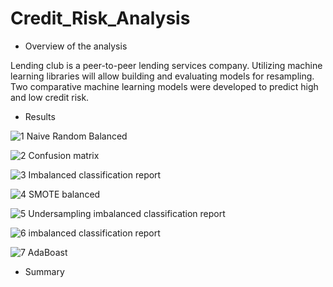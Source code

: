 # Credit_Risk_Analysis

-	Overview of the analysis
	

Lending club is a peer-to-peer lending services company.
Utilizing machine learning libraries will allow building and evaluating models for resampling. 
Two comparative machine learning models were developed to predict high and low credit risk.



- 	Results





![1 Naive Random Balanced](https://user-images.githubusercontent.com/113808332/224587586-d69cc1c4-2446-4e66-9d57-4973236aa77c.png)


![2 Confusion matrix](https://user-images.githubusercontent.com/113808332/224588109-d7514eff-b565-4541-9590-ddfa14363d7d.png)


![3 Imbalanced classification report](https://user-images.githubusercontent.com/113808332/224588148-7f0115b2-4d50-4962-80d2-510066d135e4.png)

![4 SMOTE balanced](https://user-images.githubusercontent.com/113808332/224588180-1bcef0d5-dca5-46b9-abac-91ce8e881e10.png)


![5 Undersampling imbalanced classification report](https://user-images.githubusercontent.com/113808332/224860245-12e5e94f-2c36-49a6-ae84-706bf0559bc8.png)


 ![6  imbalanced classification report](https://user-images.githubusercontent.com/113808332/224860365-be817daa-3586-44e8-ac3e-d6fb9e60e301.png)

![7 AdaBoast](https://user-images.githubusercontent.com/113808332/224863462-e5ea455d-a015-4ae0-b210-bdf2bab101bc.png)

- 	Summary
